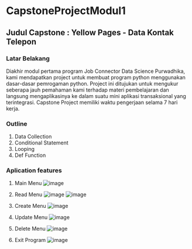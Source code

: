 # CapstoneProjectModul1
## Judul Capstone : Yellow Pages - Data Kontak Telepon

### Latar Belakang
Diakhir modul pertama program Job Connector Data Science Purwadhika, kami mendapatkan project untuk membuat program python menggunakan dasar-dasar pemrogaman python.
Project ini ditujukan untuk mengukur seberapa jauh pemahaman kami terhadap materi pembelajaran dan langsung mengaplikasinya ke dalam suatu mini aplikasi transaksional yang terintegrasi.
Capstone Project memiliki waktu pengerjaan selama 7 hari kerja.

### Outline
1. Data Collection
2. Conditional Statement
3. Looping
4. Def Function

### Aplication features
1. Main Menu
![image](https://user-images.githubusercontent.com/116096399/203171289-42058f96-ea91-4ce8-8878-1c6785c16c2e.png)

2. Read Menu
![image](https://user-images.githubusercontent.com/116096399/203171470-605a15a0-be47-4544-9585-38a7ca201919.png)
![image](https://user-images.githubusercontent.com/116096399/203171575-8163d2a0-add8-48ed-8a7d-7c1cb6e91892.png)

3. Create Menu
![image](https://user-images.githubusercontent.com/116096399/203172042-f037f1d5-a5a2-4104-be06-140d5bc78765.png)

4. Update Menu
![image](https://user-images.githubusercontent.com/116096399/203172762-1e9aabea-cb71-4ac5-8d3a-135e63145a06.png)

5. Delete Menu
![image](https://user-images.githubusercontent.com/116096399/203172250-45cd98b5-6ab2-456a-b850-f5bcda449708.png)

6. Exit Program
![image](https://user-images.githubusercontent.com/116096399/203172834-83804327-013a-49aa-af5d-c8267270eba3.png)

